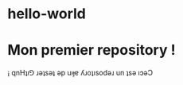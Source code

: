 # hello-world
Mon premier repository !
=============
<a> <description upsidedown="true"> </a>
¡ qnHʇı⅁ ɹǝʇsǝʇ ǝp uıɟɐ ʎɹoʇısodǝɹ un ʇsǝ ıɔǝϽ
<a> </description> </a>
